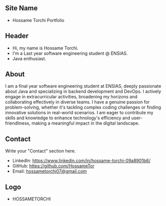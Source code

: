 ## Site Name
- Hossame Torchi Portfolio

## Header
- Hi, my name is Hossame Torchi. 
- I'm a Last year software engineering student @ ENSIAS.
- Java enthusiast.

## About
I am a final year software engineering student at ENSIAS, deeply passionate about Java and specializing in backend development and DevOps. I actively engage in extracurricular activities, broadening my horizons and collaborating effectively in diverse teams. I have a genuine passion for problem-solving, whether it's tackling complex coding challenges or finding innovative solutions in real-world scenarios. I am eager to contribute my skills and knowledge to enhance technology's efficiency and user-friendliness, making a meaningful impact in the digital landscape.

## Contact
Write your "Contact" section here.
- LinkedIn: https://www.linkedin.com/in/hossame-torchi-09a8901b6/
- GitHub: https://github.com/HossameTor
- Email: hossametorchi07@gmail.com

## Logo
- HOSSAMETORCHI